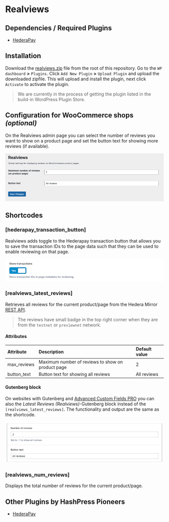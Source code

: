 # Realviews

## Dependencies / Required Plugins

-   [HederaPay](https://github.com/louweal/hellofuturehackathon/tree/master/hederapay#readme)

## Installation

Download the [realviews.zip](https://github.com/louweal/hellofuturehackathon/blob/master/realviews.zip) file from the root of this repository. Go to the `WP dashboard` **>** `Plugins`. Click `Add New Plugin` **>** `Upload Plugin` and upload the downloaded zipfile. This will upload and install the plugin, next click `Activate` to activate the plugin.

> We are currently in the process of getting the plugin listed in the build-in WordPress Plugin Store.

## Configuration for WooCommerce shops _(optional)_

On the Realviews admin page you can select the number of reviews you want to show on a product page and set the button text for showing more reviews (if available).

![Realviews Admin Settings](https://github.com/louweal/hellofuturehackathon/blob/master/realviews/assets/admin.png)

## Shortcodes

### [hederapay_transaction_button]

Realviews adds toggle to the Hederapay transaction button that allows you to save the transaction IDs to the page data such that they can be used to enable reviewing on that page.

![Store transactions](https://github.com/louweal/hellofuturehackathon/blob/master/realviews/assets/store-transactions.png)

### [realviews_latest_reviews]

Retrieves all reviews for the current product/page from the Hedera Mirror [REST API](https://docs.hedera.com/hedera/sdks-and-apis/rest-api).

> The reviews have small badge in the top right corner when they are from the `testnet` or `previewnet` network.

#### Attributes

| Attribute   | Description                                       | Default value |
| :---------- | :------------------------------------------------ | :------------ |
| max_reviews | Maximum number of reviews to show on product page | 2             |
| button_text | Button text for showing all reviews               | All reviews   |

#### Gutenberg block

On websites with Gutenberg and [Advanced Custom Fields PRO](https://www.advancedcustomfields.com/pro/) you can also the _Latest Reviews (Realviews)_-Gutenberg block instead of the `[realviews_latest_reviews]`. The functionality and output are the same as the shortcode.

![Gutenberg block](https://github.com/louweal/hellofuturehackathon/blob/master/realviews/assets/gutenberg-block.png)

### [realviews_num_reviews]

Displays the total number of reviews for the current product/page.

## Other Plugins by HashPress Pioneers

-   [HederaPay](https://github.com/louweal/hellofuturehackathon/tree/master/hederapay)
